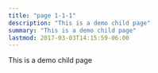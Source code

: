 ```yaml
---
title: "page 1-1-1"
description: "This is a demo child page"
summary: "This is a demo child page"
lastmod: 2017-03-03T14:15:59-06:00
---
```


This is a demo child page